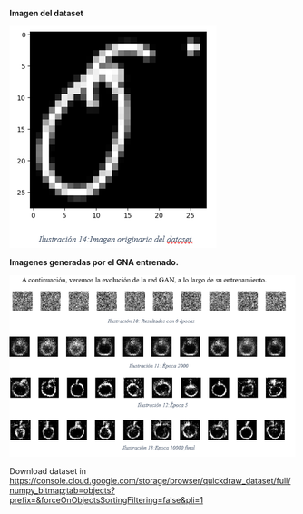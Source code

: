 **Imagen del dataset**

![img_1.png](img_1.png)



**Imagenes generadas por el GNA entrenado.** 

![img_2.png](img_2.png)

Download dataset in https://console.cloud.google.com/storage/browser/quickdraw_dataset/full/numpy_bitmap;tab=objects?prefix=&forceOnObjectsSortingFiltering=false&pli=1